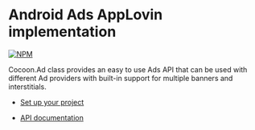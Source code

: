 Android Ads AppLovin implementation
================================

[![NPM](https://nodei.co/npm/cocoon-plugin-ads-android-applovin.png)](https://nodei.co/npm/cocoon-plugin-ads-android-applovin/)

Cocoon.Ad class provides an easy to use Ads API that can be used with different Ad providers with built-in support for multiple banners and interstitials.

* [Set up your project](https://github.com/ludei/atomic-plugins-ads#javascript-api)

* [API documentation](http://ludei.github.io/cocoon-common/dist/doc/js/Cocoon.Ad.html) 
